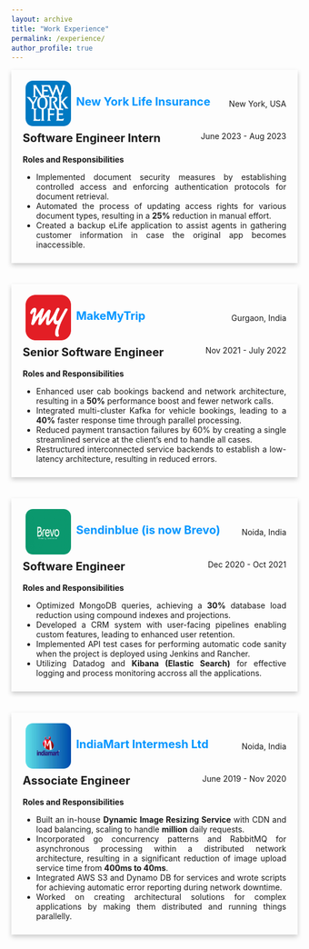 ```yaml
---
layout: archive
title: "Work Experience"
permalink: /experience/
author_profile: true
---
```


<div style="box-shadow: 0 4px 8px 0 rgba(0,0,0,0.2); transition: 0.3s; width: 100%; margin-bottom: 20px;" 
     onmouseover="this.style.boxShadow='0 8px 16px 0 rgba(0,0,0,0.2)';" 
     onmouseout="this.style.boxShadow='0 4px 8px 0 rgba(0,0,0,0.2)';">
    <div style="padding: 10px 20px;">
        <div style="padding: 4px 0; display: flex; justify-content: space-between; align-items: center;">
            <div>
                <a href="https://www.newyorklife.com/"><img src="/images/logo3.png" 
                     alt="usc logo" style="height: 80px; width:80px; padding:5px; border-radius: 20%; background-size: cover; vertical-align:middle;"/></a>
                <b><a href="https://www.newyorklife.com/" style="text-decoration: none;  color:#0096FF; font-size:20px;" onmouseover="this.style.color = '#0096FF'; this.style.textDecoration = 'underline #89CFF0';" onmouseout="this.style.color = '#0096FF'; this.style.textDecoration = 'none';">New York Life Insurance</a></b>
            </div>
            <span style="float: right;">New York, USA</span>
        </div>
        <b style="font-size:20px;">Software Engineer Intern</b>
        <span style="float: right;">June 2023 - Aug 2023</span>
        <br><br>
        <b>Roles and Responsibilities</b>
        <ul style="text-align: justify;">
            <li>Implemented document security measures by establishing controlled access and enforcing authentication protocols for document retrieval.</li>
            <li>Automated the process of updating access rights for various document types, resulting in a <b>25%</b> reduction in manual effort.</li>
            <li>Created a backup eLife application to assist agents in gathering customer information in case the original app becomes inaccessible.</li>
        </ul>
    </div>
</div>
<br>

<div style="box-shadow: 0 4px 8px 0 rgba(0,0,0,0.2); transition: 0.3s; width: 100%; margin-bottom: 20px;" 
     onmouseover="this.style.boxShadow='0 8px 16px 0 rgba(0,0,0,0.2)';" 
     onmouseout="this.style.boxShadow='0 4px 8px 0 rgba(0,0,0,0.2)';">
    <div style="padding: 10px 20px;">
        <div style="padding: 4px 0; display: flex; justify-content: space-between; align-items: center;">
            <div>
                <a href="https://makemytrip.com/"><img src="/images/logo4.png" 
                     alt="usc logo" style="height: 80px; width:80px; padding:5px; border-radius: 20%; background-size: cover; vertical-align:middle;"/></a>
                <b><a href="https://makemytrip.com/" style="text-decoration: none;  color:#0096FF; font-size:20px;" onmouseover="this.style.color = '#0096FF'; this.style.textDecoration = 'underline #89CFF0';" onmouseout="this.style.color = '#0096FF'; this.style.textDecoration = 'none';">MakeMyTrip</a></b>
            </div>
            <span style="float: right;">Gurgaon, India</span>
        </div>
        <b style="font-size:20px;">Senior Software Engineer</b>
        <span style="float: right;">Nov 2021 - July 2022</span>
        <br><br>
        <b>Roles and Responsibilities</b>
        <ul style="text-align: justify;">
            <li>Enhanced user cab bookings backend and network architecture, resulting in a <b>50%</b> performance boost and fewer network calls.</li>
            <li>Integrated multi-cluster Kafka for vehicle bookings, leading to a <b>40%</b> faster response time through parallel processing.</li>
            <li>Reduced payment transaction failures by 60% by creating a single streamlined service at the client’s end to handle all cases.</li>
            <li>Restructured interconnected service backends to establish a low-latency architecture, resulting in reduced errors.</li>
        </ul>
    </div>
</div>
<br>

<div style="box-shadow: 0 4px 8px 0 rgba(0,0,0,0.2); transition: 0.3s; width: 100%; margin-bottom: 20px;" 
     onmouseover="this.style.boxShadow='0 8px 16px 0 rgba(0,0,0,0.2)';" 
     onmouseout="this.style.boxShadow='0 4px 8px 0 rgba(0,0,0,0.2)';">
    <div style="padding: 10px 20px;">
        <div style="padding: 4px 0; display: flex; justify-content: space-between; align-items: center;">
            <div>
                <a href="https://www.brevo.com/"><img src="/images/logo5.png" 
                     alt="usc logo" style="height: 80px; width:80px; padding:5px; border-radius: 20%; background-size: cover; vertical-align:middle;"/></a>
                <b><a href="https://www.brevo.com/" style="text-decoration: none;  color:#0096FF; font-size:20px;" onmouseover="this.style.color = '#0096FF'; this.style.textDecoration = 'underline #89CFF0';" onmouseout="this.style.color = '#0096FF'; this.style.textDecoration = 'none';">Sendinblue (is now Brevo)</a></b>
            </div>
            <span style="float: right;">Noida, India</span>
        </div>
        <b style="font-size:20px;">Software Engineer</b>
        <span style="float: right;">Dec 2020 - Oct 2021</span>
        <br><br>
        <b>Roles and Responsibilities</b>
        <ul style="text-align: justify;">
            <li>Optimized MongoDB queries, achieving a <b>30%</b> database load reduction using compound indexes and projections.</li>
            <li>Developed a CRM system with user-facing pipelines enabling custom features, leading to enhanced user retention.</li>
            <li>Implemented API test cases for performing automatic code sanity when the project is deployed using Jenkins and Rancher.</li>
            <li>Utilizing Datadog and <b>Kibana (Elastic Search)</b> for effective logging and process monitoring accross all the applications.</li>
        </ul>
    </div>
</div>
<br>

<div style="box-shadow: 0 4px 8px 0 rgba(0,0,0,0.2); transition: 0.3s; width: 100%; margin-bottom: 20px;" 
     onmouseover="this.style.boxShadow='0 8px 16px 0 rgba(0,0,0,0.2)';" 
     onmouseout="this.style.boxShadow='0 4px 8px 0 rgba(0,0,0,0.2)';">
    <div style="padding: 10px 20px;">
        <div style="padding: 4px 0; display: flex; justify-content: space-between; align-items: center;">
            <div>
                <a href="https://www.indiamart.com/"><img src="/images/logo6.png" 
                     alt="usc logo" style="height: 80px; width:80px; padding:5px; border-radius: 20%; background-size: cover; vertical-align:middle;"/></a>
                <b><a href="https://www.indiamart.com/" style="text-decoration: none;  color:#0096FF; font-size:20px;" onmouseover="this.style.color = '#0096FF'; this.style.textDecoration = 'underline #89CFF0';" onmouseout="this.style.color = '#0096FF'; this.style.textDecoration = 'none';">IndiaMart Intermesh Ltd</a></b>
            </div>
            <span style="float: right;">Noida, India</span>
        </div>
        <b style="font-size:20px;">Associate Engineer</b>
        <span style="float: right;">June 2019 - Nov 2020</span>
        <br><br>
        <b>Roles and Responsibilities</b>
        <ul style="text-align: justify;">
            <li>Built an in-house <b>Dynamic Image Resizing Service</b> with CDN and load balancing, scaling to handle <b>million</b> daily requests.</li>
            <li>Incorporated go concurrency patterns and RabbitMQ for asynchronous processing within a distributed network architecture, resulting in a significant reduction of image upload service time from <b>400ms to 40ms</b>.</li>
            <li>Integrated AWS S3 and Dynamo DB for services and wrote scripts for achieving automatic error reporting during network downtime.</li>
            <li>Worked on creating architectural solutions for complex applications by making them distributed and running things parallelly.</li>
        </ul>
    </div>
</div>
<br>